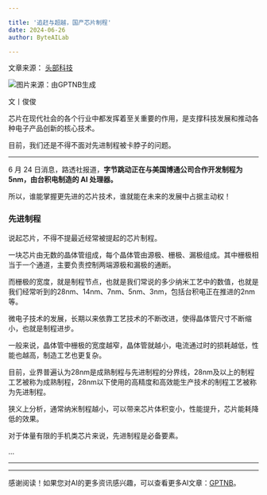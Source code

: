 ```yaml
---

title: '追赶与超越，国产芯片制程'
date: 2024-06-26
author: ByteAILab

---
```


文章来源： [头部科技](https://mp.weixin.qq.com/s/QoiqNw3VtW88BgxUC2BlTQ)

![图片来源：由GPTNB生成](http://www.jesonc.com/upload/3B33CB85B496C0CB6FBA4C2BD79320AD/1719280098829/Fv1LyvdaXmksie1Fl6FQhvUZF0gE.png)

文丨俊俊

芯片在现代社会的各个行业中都发挥着至关重要的作用，是支撑科技发展和推动各种电子产品创新的核心技术。

目前，我们还是不得不面对先进制程被卡脖子的问题。

---
6 月 24 日消息，路透社报道，**字节跳动正在与美国博通公司合作开发制程为 5nm，由台积电制造的 AI 处理器。**

所以，谁能掌握更先进的芯片技术，谁就能在未来的发展中占据主动权！

### 先进制程

说起芯片，不得不提最近经常被提起的芯片制程。

一块芯片由无数的晶体管组成，每个晶体管由源极、栅极、漏极组成。其中栅极相当于一个通道，主要负责控制两端源极和漏极的通断。

而栅极的宽度，就是制程节点，也就是我们常说的多少纳米工艺中的数值，也就是我们经常听到的28nm、14nm、7nm、5nm、3nm，包括台积电正在推进的2nm等。

微电子技术的发展，长期以来依靠工艺技术的不断改进，使得晶体管尺寸不断缩小，也就是制程进步。

一般来说，晶体管中栅极的宽度越窄，晶体管就越小，电流通过时的损耗越低，性能也越高，制造工艺也更复杂。

目前，业界普遍认为28nm是成熟制程与先进制程的分界线，28nm及以上的制程工艺被称为成熟制程，28nm以下使用的高精度和高效能生产技术的制程工艺被称为先进制程。

狭义上分析，通常纳米制程越小，可以带来芯片体积变小，性能提升，芯片能耗降低的效果。

对于体量有限的手机类芯片来说，先进制程是必备要素。

...

---
---
感谢阅读！如果您对AI的更多资讯感兴趣，可以查看更多AI文章：[GPTNB](https://gptnb.com)。